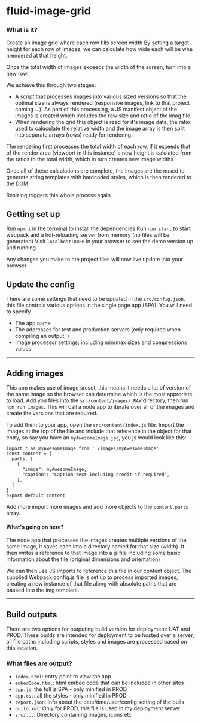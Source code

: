 
# fluid-image-grid

### What is it?
Create an image grid where each row fills screen width
By setting a target height for each row of images, we can calculate how wide each will be whe nrendered at that height. 

Once the total width of images exceeds the width of the screen, turn into a new row.

We achieve this through two stages:
   - A script that processes images into various sized versions so that the optimal size is always rendered (responsive images, link to that project coming ...). As part of this processing, a JS manifest object of the images is created which includes the raw size and ratio of the imag file.
   - When rendering the grid this object is read for it's image data, the ratio used to caluculate the relative width and the image array is then split into separate arrays (rows) ready for rendering.

The rendering first processes the total width of each row, if it exceeds that of the render area (viewport in this instance) a new height is calulated from the ratios to the total width, which in turn creates new image widths

Once all of these calculations are complete, the images are the nused to generate string templates with hardcoded styles, which is then rendered to the DOM.

Resizing triggers this whole process again


## Getting set up
Run `npm i` in the terminal to install the dependencies
Run `npm start` to start webpack and a hot-reloading server from memory (no files will be generated)
Visit `localhost:8080` in your browser to see the demo version up and running

Any changes you make to hte project files will now live update into your browser

## Update the config
There are some settings that need to be updated in the `src/config.json`, this file controls various options in the single page app (SPA). You will need to specify 
- The app name
- The addresses for test and production servers (only required when compiling an output, )
- Image processor settings; including min/max sizes and compressions values


--- 

## Adding images
This app makes use of image srcset, this means it needs a lot of version of the same image so the browser can determine which is the most approriate to load.
Add you files into the `src/content/images/_RAW` directory, then run `npm run images`. This will call a node app to iterate over all of the images and create the versions that are required. 

To add them to your app, open the `src/content/index.js` file. Import the images at the top of the file and include that reference in the object for that entry, so say you have an `myAwesomeImage.jpg`, you js would look like this:

    import * as myAwesomeImage from './images/myAwesomeImage'
    const content = {
      parts: [
        {
          "image": myAwesomeImage,
          "caption": "Caption text including credit if required",
        },
      ]
    }
    export default content

Add more import more images and add more objects to the `content.parts` array. 

#### What's going on here?
The node app that processes the images creates multiple versions of the same image, it saves each into a directory named for that size (width). It then writes a reference to that image into a js file including some basic information about the file (original dimensions and orientation)

We can then use JS imports to reference this file in our content object. The supplied Webpack.config.js file is set up to process imported images; creating a new instance of that file along with absolute paths that are passed into the img template.

--- 

## Build outputs
There are two options for outputing build version for deployment: UAT and PROD. These builds are intended for deployment to be hosted over a server, all file paths including scripts, styles and images are processed based on this location.  

### What files are output?
- `index.html`: entry point to view the app
- `embedCode.html`: html embed code that can be included in other sites
- `app.js`: the full js SPA - only minified in PROD
- `app.css`:  all the styles - only minified in PROD
- `report.json`: Info about the date/time/user/config setting of the buils
- `build.xml`: Only for PROD, this file is used in my deployment server
- `src/...`: Directory containing images, icons etc
